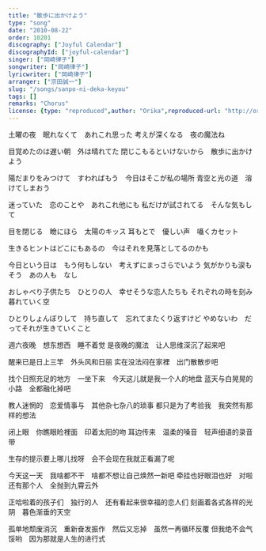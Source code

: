 ```yaml
---
title: "散歩に出かけよう"
type: "song"
date: "2010-08-22"
order: 10201
discography: ["Joyful Calendar"]
discographyId: ["joyful-calendar"]
singer: ["岡崎律子"]
songwriter: ["岡崎律子"]
lyricwriter: ["岡崎律子"]
arranger: ["京田誠一"]
slug: "/songs/sanpo-ni-deka-keyou"
tags: []
remarks: "Chorus"
license: {type: "reproduced",author: "Orika",reproduced-url: "http://orikamushi.myweb.hinet.net",reproduced-website: "織歌蟲網站"}
---
```


土曜の夜　眠れなくて　あれこれ思った 
考えが深くなる　夜の魔法ね

目覚めたのは遅い朝　外は晴れてた 
閉じこもるといけないから　散歩に出かけよう

陽だまりをみつけて　すわればもう　今日はそこが私の場所 
青空と光の道　溶けてしまおう

迷っていた　恋のことや　あれこれ他にも 
私だけが試されてる　そんな気もして

目を閉じる　瞼にほら　太陽のキッス 
耳もとで　優しい声　囁くカセット

生きるヒントはどこにもあるの　今はそれを見落としてるのかも

今日という日は　もう何もしない　考えずにまっさらでいよう 
気がかりも涙も　そう　あの人も　なし

おしゃべり子供たち　ひとりの人　幸せそうな恋人たちも 
それぞれの時を刻み　暮れていく空

ひとりしょんぼりして　持ち直して　忘れてまたくり返すけど 
やめないわ　だってそれが生きていくこと 

<!-- 翻译 -->

週六夜晚　想东想西　睡不着觉 
是夜晚的魔法　让人思维深沉了起来吧

醒来已是日上三竿　外头风和日丽 
实在没法闷在家裡　出门散散步吧

找个日照充足的地方　一坐下来　今天这儿就是我一个人的地盘 
蓝天与白晃晃的小路　全都融化掉吧

教人迷惘的　恋爱情事与　其他杂七杂八的琐事 
都只是为了考验我　我突然有那样的想法

闭上眼　你瞧眼睑裡面　印着太阳的吻 
耳边传来　温柔的嗓音　轻声细语的录音带

生存的提示要上哪儿找呀　会不会现在我就正看漏了呢

今天这一天　我啥都不干　啥都不想让自己焕然一新吧 
牵挂也好眼泪也好　对啦　还有那个人　全抛到九霄云外

正哈啦着的孩子们　独行的人　还有看起来很幸福的恋人们 
刻画着各式各样的光阴　暮色渐垂的天空

孤单地颓废消沉　重新奋发振作　然后又忘掉　虽然一再循环反覆 
但我绝不会气馁哟　因为那就是人生的进行式
